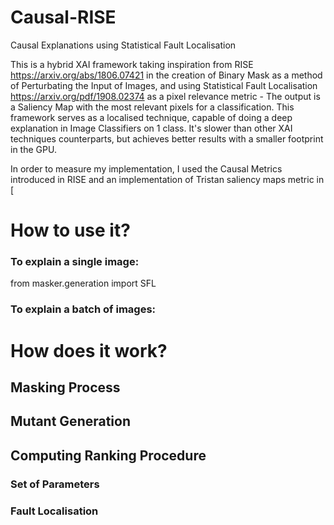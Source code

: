 # Causal-RISE
Causal Explanations using Statistical Fault Localisation

This is a hybrid XAI framework taking inspiration from RISE https://arxiv.org/abs/1806.07421 in the creation of Binary Mask as a method of Perturbating the Input of Images, and using Statistical Fault Localisation https://arxiv.org/pdf/1908.02374 as a pixel relevance metric - The output is a Saliency Map with the most relevant pixels for a classification. This framework serves as a localised technique, capable of doing a deep explanation in Image Classifiers on 1 class. It's slower than other XAI techniques counterparts, but achieves better results with a smaller footprint in the GPU.

In order to measure my implementation, I used the Causal Metrics introduced in RISE and an implementation of Tristan saliency maps metric in [


# How to use it?
### To explain a single image:

from masker.generation import SFL
### To explain a batch of images:

# How does it work?
## Masking Process

## Mutant Generation

## Computing Ranking Procedure

### Set of Parameters
### Fault Localisation 
